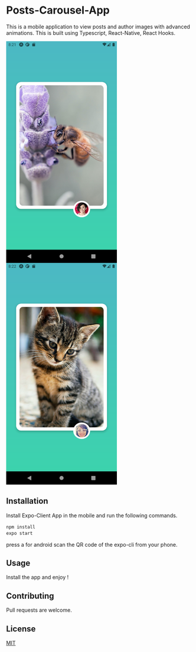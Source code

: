 # Posts-Carousel-App

This is a mobile application to view posts and author images with advanced animations.
This is built using Typescript, React-Native, React Hooks.

<img align="left" src="https://github.com/ChakravarthiChowdary/Posts-Carousel/blob/master/assets/app-1.png" width="300" height="600" />

<img src="https://github.com/ChakravarthiChowdary/Posts-Carousel/blob/master/assets/app-2.png" width="300" height="600" />

## Installation

Install Expo-Client App in the mobile and run the following commands.

```bash
npm install
expo start
```

press a for android
scan the QR code of the expo-cli from your phone.

## Usage

Install the app and enjoy !

## Contributing

Pull requests are welcome.

## License

[MIT](https://choosealicense.com/licenses/mit/)
